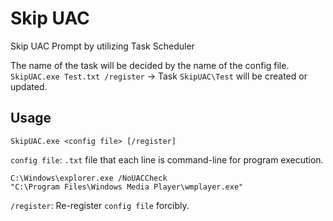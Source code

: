 # Skip UAC

Skip UAC Prompt by utilizing Task Scheduler

The name of the task will be decided by the name of the config file.<br>
`SkipUAC.exe Test.txt /register` → Task `SkipUAC\Test` will be created or updated.

## Usage

```
SkipUAC.exe <config file> [/register]
```

`config file`: `.txt` file that each line is command-line for program execution.
```plaintext
C:\Windows\explorer.exe /NoUACCheck
"C:\Program Files\Windows Media Player\wmplayer.exe"
```

`/register`: Re-register `config file` forcibly.
